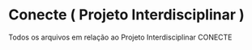 # Conecte ( Projeto Interdisciplinar )
Todos os arquivos em relação ao Projeto Interdisciplinar CONECTE
